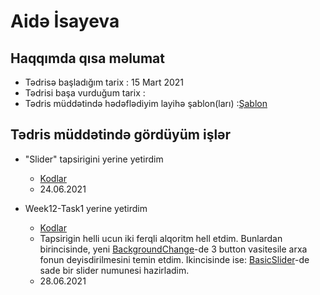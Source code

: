 # Aidə İsayeva
## Haqqımda qısa məlumat
- Tədrisə başladığım tarix : 15 Mart 2021
- Tədrisi başa vurduğum tarix :
- Tədris müddətində hədəflədiyim layihə şablon(ları) :[Şablon](http://jellydemos.com/html/elixir/index-multipage.html)

## Tədris müddətində gördüyüm işlər

- "Slider" tapsirigini yerine yetirdim
    - [Kodlar](https://github.com/aideisayevaa/PragmatechFoundationProject/tree/main/Algorithms/Slider)
    - 24.06.2021


- Week12-Task1 yerine yetirdim
    - [Kodlar](https://github.com/aideisayevaa/PragmatechFoundationProject/tree/main/Algorithms/Task(29.06.21))
    - Tapsirigin helli ucun iki ferqli alqoritm hell etdim. Bunlardan birincisinde, yeni [BackgroundChange](https://github.com/aideisayevaa/PragmatechFoundationProject/tree/main/Algorithms/Task(29.06.21)/BackgroundChange)-de 3 button vasitesile arxa fonun deyisdirilmesini temin etdim. Ikincisinde ise: [BasicSlider](https://github.com/aideisayevaa/PragmatechFoundationProject/tree/main/Algorithms/Task(29.06.21)/BasicSlider)-de sade bir slider numunesi hazirladim. 
    - 28.06.2021